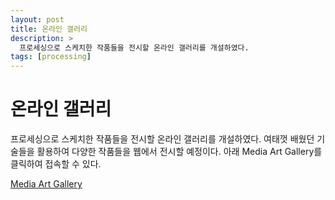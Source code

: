 ```yaml
---
layout: post
title: 온라인 갤러리
description: >
  프로세싱으로 스케치한 작품들을 전시할 온라인 갤러리를 개설하였다.
tags: [processing]
---
```


# 온라인 갤러리

프로세싱으로 스케치한 작품들을 전시할 온라인 갤러리를 개설하였다. 여태껏 배웠던 기술들을 활용하여 다양한 작품들을 웹에서 전시할 예정이다. 아래 Media Art Gallery를 클릭하여 접속할 수 있다.

[Media Art Gallery](https://qpakzk.github.io/Media-Art-Gallery/)
